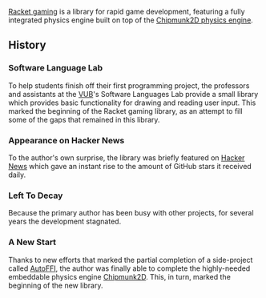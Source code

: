 [Racket gaming](https://github.com/samvv/racket-gaming) is a library for rapid game development, featuring a fully integrated physics engine built on top of the [Chipmunk2D physics engine](https://chipmunk-physics.org).

## History

### Software Language Lab

To help students finish off their first programming project, the professors and assistants at the [VUB](https://vub.ac.be)'s Software Languages Lab provide a small library which provides basic functionality for drawing and reading user input. This marked the beginning of the Racket gaming library, as an attempt to fill some of the gaps that remained in this library.

### Appearance on Hacker News

To the author's own surprise, the library was briefly featured on [Hacker News](http://news.ycombinator.com) which gave an instant rise to the amount of GitHub stars it received daily.

### Left To Decay

Because the primary author has been busy with other projects, for several years the development stagnated.

### A New Start

Thanks to new efforts that marked the partial completion of a side-project called [AutoFFI](https://github.com/AutoFFI/AutoFFI), the author was finally able to complete the highly-needed embeddable physics engine [Chipmunk2D](https://chipmunk-physics.org). This, in turn, marked the beginning of the new library.
